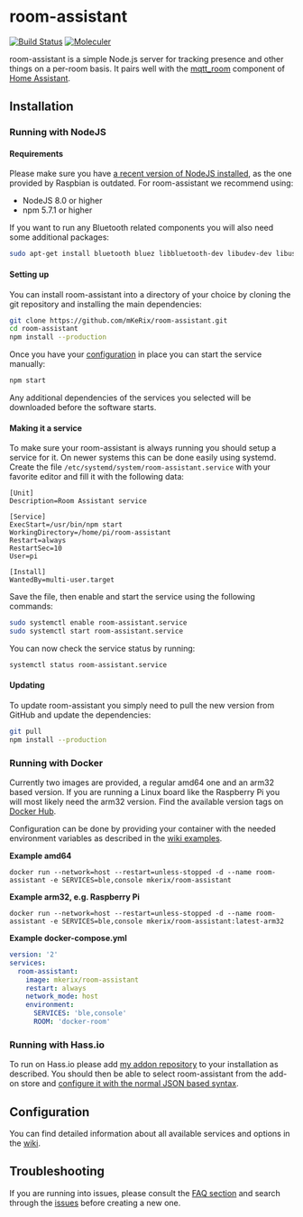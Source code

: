 # room-assistant

[![Build Status](https://travis-ci.org/mKeRix/room-assistant.svg?branch=master)](https://travis-ci.org/mKeRix/room-assistant)
[![Moleculer](https://img.shields.io/badge/Powered%20by-Moleculer-green.svg?colorB=0e83cd)](https://moleculer.services)

room-assistant is a simple Node.js server for tracking presence and other things on a per-room basis.
It pairs well with the [mqtt_room](https://home-assistant.io/components/sensor.mqtt_room/) component of [Home Assistant](https://home-assistant.io/).

## Installation

### Running with NodeJS

#### Requirements

Please make sure you have [a recent version of NodeJS installed](https://nodejs.org/en/download/package-manager/#debian-and-ubuntu-based-linux-distributions), as the one provided by Raspbian is outdated. 
For room-assistant we recommend using:

- NodeJS 8.0 or higher
- npm 5.7.1 or higher

If you want to run any Bluetooth related components you will also need some additional packages:

```bash
sudo apt-get install bluetooth bluez libbluetooth-dev libudev-dev libusb-1.0-0-dev
```

#### Setting up

You can install room-assistant into a directory of your choice by cloning the git repository and installing the main dependencies:

```bash
git clone https://github.com/mKeRix/room-assistant.git
cd room-assistant
npm install --production
```

Once you have your [configuration](https://github.com/mKeRix/room-assistant/wiki/Configuration) in place you can start the service manually:

```bash
npm start
```

Any additional dependencies of the services you selected will be downloaded before the software starts.

#### Making it a service

To make sure your room-assistant is always running you should setup a service for it. On newer systems this can be done easily using systemd.
Create the file `/etc/systemd/system/room-assistant.service` with your favorite editor and fill it with the following data:

```
[Unit]
Description=Room Assistant service

[Service]
ExecStart=/usr/bin/npm start
WorkingDirectory=/home/pi/room-assistant
Restart=always
RestartSec=10
User=pi

[Install]
WantedBy=multi-user.target
```

Save the file, then enable and start the service using the following commands:

```bash
sudo systemctl enable room-assistant.service
sudo systemctl start room-assistant.service
```

You can now check the service status by running:

```bash
systemctl status room-assistant.service
```

#### Updating

To update room-assistant you simply need to pull the new version from GitHub and update the dependencies:

```bash
git pull
npm install --production
```

### Running with Docker

Currently two images are provided, a regular amd64 one and an arm32 based version. If you are running a Linux board like the Raspberry Pi you will most likely need the arm32 version. Find the available version tags on [Docker Hub](https://hub.docker.com/r/mkerix/room-assistant/).

Configuration can be done by providing your container with the needed environment variables as described in the [wiki examples](https://github.com/mKeRix/room-assistant/wiki/Configuration).

**Example amd64**

```
docker run --network=host --restart=unless-stopped -d --name room-assistant -e SERVICES=ble,console mkerix/room-assistant
``` 

**Example arm32, e.g. Raspberry Pi**

```
docker run --network=host --restart=unless-stopped -d --name room-assistant -e SERVICES=ble,console mkerix/room-assistant:latest-arm32
```

**Example docker-compose.yml**

```yaml
version: '2'
services:
  room-assistant:
    image: mkerix/room-assistant
    restart: always
    network_mode: host
    environment:
      SERVICES: 'ble,console'
      ROOM: 'docker-room'
```

### Running with Hass.io

To run on Hass.io please add [my addon repository](https://github.com/mKeRix/hassio-repo) to your installation as described.
You should then be able to select room-assistant from the add-on store and [configure it with the normal JSON based syntax](https://github.com/mKeRix/room-assistant/wiki/Configuration).

## Configuration

You can find detailed information about all available services and options in the [wiki](https://github.com/mKeRix/room-assistant/wiki/Configuration).

## Troubleshooting

If you are running into issues, please consult the [FAQ section](https://github.com/mKeRix/room-assistant/wiki/FAQ) and search through the [issues](https://github.com/mKeRix/room-assistant/issues) before creating a new one.
